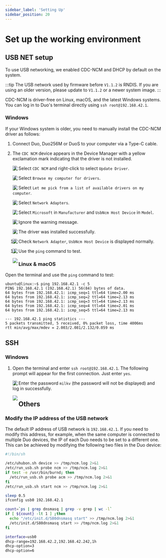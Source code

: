 ```yaml
---
sidebar_label: 'Setting Up'
sidebar_position: 20
---
```


# Set up the working environment

## USB NET setup

To use USB networking, we enabled CDC-NCM and DHCP by default on the system.

:::tip
The USB network used by firmware before `V1.1.2` is RNDIS. If you are using an older version, please update to `V1.1.2` or a newer system image.
:::

CDC-NCM is driver-free on Linux, macOS, and the latest Windows systems. You can log in to Duo's terminal directly using `ssh root@192.168.42.1`.

### Windows

If your Windows system is older, you need to manually install the CDC-NCM driver as follows:

1. Connect Duo, Duo256M or DuoS to your computer via a Type-C cable.

2. The `CDC NCM` device appears in the Device Manager with a yellow exclamation mark indicating that the driver is not installed.

   <Image src='/docs/duo/duo-usb-ncm_01.webp' maxWidth='80%' align='left' />

3. Select `CDC NCM` and right-click to select `Update Driver`.

   <Image src='/docs/duo/duo-usb-ncm_02.webp' maxWidth='80%' align='left' />

4. Select `Browse my computer for drivers`.

   <Image src='/docs/duo/duo-usb-ncm_03.webp' maxWidth='80%' align='left' />

5. Select `Let me pick from a list of available drivers on my computer`.

   <Image src='/docs/duo/duo-usb-ncm_04.webp' maxWidth='80%' align='left' />

6. Select `Network Adapters`.

   <Image src='/docs/duo/duo-usb-ncm_05.webp' maxWidth='80%' align='left' />

7. Select `Microsoft` in `Manufacturer` and `UsbNcm Host Device` in `Model`.

   <Image src='/docs/duo/duo-usb-ncm_06.webp' maxWidth='80%' align='left' />

8. Ignore the warning message.

   <Image src='/docs/duo/duo-usb-ncm_07.webp' maxWidth='80%' align='left' />

9. The driver was installed successfully.

   <Image src='/docs/duo/duo-usb-ncm_08.webp' maxWidth='80%' align='left' />

10. Check `Network Adapter`, `UsbNcm Host Device` is displayed normally.

    <Image src='/docs/duo/duo-usb-ncm_09.webp' maxWidth='80%' align='left' />

11. Use the `ping` command to test.

    <Image src='/docs/duo/duo-usb-ncm_10.webp' maxWidth='80%' align='left' />

### Linux & macOS

Open the terminal and use the `ping` command to test:

```
ubuntu@linux:~$ ping 192.168.42.1 -c 5
PING 192.168.42.1 (192.168.42.1) 56(84) bytes of data.
64 bytes from 192.168.42.1: icmp_seq=1 ttl=64 time=2.00 ms
64 bytes from 192.168.42.1: icmp_seq=2 ttl=64 time=2.13 ms
64 bytes from 192.168.42.1: icmp_seq=3 ttl=64 time=2.13 ms
64 bytes from 192.168.42.1: icmp_seq=4 ttl=64 time=2.01 ms
64 bytes from 192.168.42.1: icmp_seq=5 ttl=64 time=2.13 ms

--- 192.168.42.1 ping statistics ---
5 packets transmitted, 5 received, 0% packet loss, time 4006ms
rtt min/avg/max/mdev = 2.003/2.081/2.132/0.059 ms
```

## SSH

### Windows

1. Open the terminal and enter `ssh root@192.168.42.1`. The following prompt will appear for the first connection. Just enter `yes`.

   <Image src='/docs/duo/duo-usb-ncm_ssh_01.webp' maxWidth='80%' align='left' />

2. Enter the password `milkv` (the password will not be displayed) and log in successfully.

   <Image src='/docs/duo/duo-usb-ncm_ssh_02.webp' maxWidth='80%' align='left' />

## Others

### Modify the IP address of the USB network

The default IP address of USB network is `192.168.42.1`. If you need to modify this address, for example, when the same computer is connected to multiple Duo devices, the IP of each Duo needs to be set to a different one. This can be achieved by modifying the following two files in the Duo device:

```bash {11} showLineNumbers title="/mnt/system/usb-ncm.sh"
#!/bin/sh

/etc/uhubon.sh device >> /tmp/ncm.log 2>&1
/etc/run_usb.sh probe ncm >> /tmp/ncm.log 2>&1
if test -e /usr/bin/burnd; then
  /etc/run_usb.sh probe acm >> /tmp/ncm.log 2>&1
fi
/etc/run_usb.sh start ncm >> /tmp/ncm.log 2>&1

sleep 0.5
ifconfig usb0 192.168.42.1

count=`ps | grep dnsmasq | grep -v grep | wc -l`
if [ ${count} -lt 1 ] ;then
  echo "/etc/init.d/S80dnsmasq start" >> /tmp/ncm.log 2>&1
  /etc/init.d/S80dnsmasq start >> /tmp/ncm.log 2>&1
fi
```

```bash {2} showLineNumbers title="/etc/dnsmasq.conf"
interface=usb0
dhcp-range=192.168.42.2,192.168.42.242,1h
dhcp-option=3
dhcp-option=6
```
